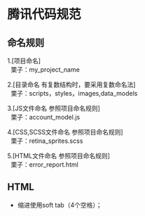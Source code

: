 <conter>腾讯代码规范</conter>
=============

命名规则
-------------
1.[项目命名]<br>
&nbsp;&nbsp;栗子：my_project_name

2.[目录命名 有复数结构时，要采用复数命名法]<br>
&nbsp;&nbsp;栗子：scripts，styles，images,data_models

3.[JS文件命名 参照项目命名规则]<br>
&nbsp;&nbsp;栗子：account_model.js

4.[CSS,SCSS文件命名 参照项目命名规则]<br>
&nbsp;&nbsp;栗子：retina_sprites.scss

5.[HTML文件命名 参照项目命名规则]<br>
&nbsp;&nbsp;栗子：error_report.html

HTML
-------------
<ul>
    <li>缩进使用soft tab（4个空格）；</li>
</ul>